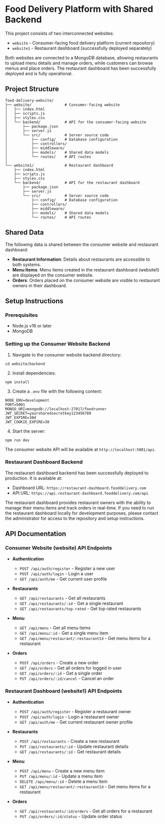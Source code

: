 # Food Delivery Platform with Shared Backend

This project consists of two interconnected websites:
- `website` - Consumer-facing food delivery platform (current repository)
- `website1` - Restaurant dashboard (successfully deployed separately)

Both websites are connected to a MongoDB database, allowing restaurants to upload menu details and manage orders, while customers can browse menus and place orders. The restaurant dashboard has been successfully deployed and is fully operational.

## Project Structure

```
food-delivery-website/
├── website/               # Consumer-facing website
│   ├── index.html
│   ├── scripts.js
│   ├── styles.css
│   └── backend/           # API for the consumer-facing website
│       ├── package.json
│       ├── server.js
│       └── src/           # Server source code
│           ├── config/    # Database configuration
│           ├── controllers/
│           ├── middleware/
│           ├── models/    # Shared data models
│           └── routes/    # API routes
│
└── website1/              # Restaurant dashboard
    ├── index.html
    ├── scripts.js
    ├── styles.css
    └── backend/           # API for the restaurant dashboard
        ├── package.json
        ├── server.js
        └── src/           # Server source code
            ├── config/    # Database configuration
            ├── controllers/
            ├── middleware/
            ├── models/    # Shared data models
            └── routes/    # API routes
```

## Shared Data

The following data is shared between the consumer website and restaurant dashboard:

- **Restaurant Information**: Details about restaurants are accessible to both systems.
- **Menu Items**: Menu items created in the restaurant dashboard (website1) are displayed on the consumer website.
- **Orders**: Orders placed on the consumer website are visible to restaurant owners in their dashboard.

## Setup Instructions

### Prerequisites

- Node.js v16 or later
- MongoDB

### Setting up the Consumer Website Backend

1. Navigate to the consumer website backend directory:
```
cd website/backend
```

2. Install dependencies:
```
npm install
```

3. Create a `.env` file with the following content:
```
NODE_ENV=development
PORT=5001
MONGO_URI=mongodb://localhost:27017/foodrunner
JWT_SECRET=yoursharedsecretkey123456789
JWT_EXPIRE=30d
JWT_COOKIE_EXPIRE=30
```

4. Start the server:
```
npm run dev
```

The consumer website API will be available at `http://localhost:5001/api`.

### Restaurant Dashboard Backend

The restaurant dashboard backend has been successfully deployed to production. It is available at:

- Dashboard URL: `https://restaurant-dashboard.fooddelivery.com`
- API URL: `https://api.restaurant-dashboard.fooddelivery.com/api`

The restaurant dashboard provides restaurant owners with the ability to manage their menu items and track orders in real-time. If you need to run the restaurant dashboard locally for development purposes, please contact the administrator for access to the repository and setup instructions.

## API Documentation

### Consumer Website (website) API Endpoints

- **Authentication**
  - `POST /api/auth/register` - Register a new user
  - `POST /api/auth/login` - Login a user
  - `GET /api/auth/me` - Get current user profile

- **Restaurants**
  - `GET /api/restaurants` - Get all restaurants
  - `GET /api/restaurants/:id` - Get a single restaurant
  - `GET /api/restaurants/top-rated` - Get top rated restaurants

- **Menu**
  - `GET /api/menu` - Get all menu items
  - `GET /api/menu/:id` - Get a single menu item
  - `GET /api/menu/restaurant/:restaurantId` - Get menu items for a restaurant

- **Orders**
  - `POST /api/orders` - Create a new order
  - `GET /api/orders` - Get all orders for logged in user
  - `GET /api/orders/:id` - Get a single order
  - `PUT /api/orders/:id/cancel` - Cancel an order

### Restaurant Dashboard (website1) API Endpoints

- **Authentication**
  - `POST /api/auth/register` - Register a restaurant owner
  - `POST /api/auth/login` - Login a restaurant owner
  - `GET /api/auth/me` - Get current restaurant owner profile

- **Restaurants**
  - `POST /api/restaurants` - Create a new restaurant
  - `PUT /api/restaurants/:id` - Update restaurant details
  - `GET /api/restaurants/:id` - Get restaurant details

- **Menu**
  - `POST /api/menu` - Create a new menu item
  - `PUT /api/menu/:id` - Update a menu item
  - `DELETE /api/menu/:id` - Delete a menu item
  - `GET /api/menu/restaurant/:restaurantId` - Get menu items for a restaurant

- **Orders**
  - `GET /api/restaurants/:id/orders` - Get all orders for a restaurant
  - `PUT /api/orders/:id/status` - Update order status